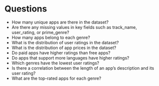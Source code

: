 # Questions
- How many unique apps are there in the dataset?
- Are there any missing values in key fields such as track_name, user_rating, or prime_genre?
- How many apps belong to each genre?
- What is the distribution of user ratings in the dataset?
- What is the distribution of app prices in the dataset?
- Do paid apps have higher ratings than free apps?
- Do apps that support more languages have higher ratings?
- Which genres have the lowest user ratings?
- Is there a correlation between the length of an app’s description and its user rating?
- What are the top-rated apps for each genre?
